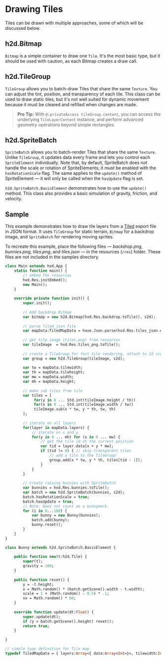 # Drawing Tiles

Tiles can be drawn with multiple approaches, some of which will be discussed below.

## h2d.Bitmap

`Bitmap` is a simple container to draw one `Tile`. It's the most basic type, but it should be used with caution, as each Bitmap creates a draw call.

## h2d.TileGroup

`TileGroup` allows you to batch-draw Tiles that share the same `Texture`. You can adjust the tint, position, and transparency of each tile. This class can be used to draw static tiles, but it's not well suited for dynamic movement because it must be cleared and refilled when changes are made.

> **Pro Tip:**
> With `@:privateAccess tileGroup.content`, you can access the underlying `TileLayerContent` instance, and perform advanced geometry operations beyond simple rectangles.

## h2d.SpriteBatch

`SpriteBatch` allows you to batch-render Tiles that share the same `Texture`. Unlike `TileGroup`, it updates data every frame and lets you control each `SpriteElement` individually. Note that, by default, SpriteBatch does not handle the scale or rotation of SpriteElements; it must be enabled with the `hasRotationScale` flag. The same applies to the `update()` method of SpriteElement — it will only be called when the `hasUpdate` flag is set.

`h2d.SpriteBatch.BasicElement` demonstrates how to use the `update()` method. This class also provides a basic simulation of gravity, friction, and velocity.

## Sample

This example demonstrates how to draw tile layers from a [Tiled](https://www.mapeditor.org/) export file in JSON format. It uses `TileGroup` for static terrain, `Bitmap` for a backdrop image, and `SpriteBatch` for rendering moving sprites. 

To recreate this example, place the following files — _backdrop.png_, _bunnies.png_, _tiles.png_, and _tiles.json_ — in the resources (`/res`) folder. These files are not included in the samples directory.

```haxe
class Main extends hxd.App {
	static function main() {
		// embed the resources
		hxd.Res.initEmbed();
		new Main();
	}
	
	override private function init() {
		super.init();
		
		// Add backdrop Bitmap
		var bitmap = new h2d.Bitmap(hxd.Res.backdrop.toTile(), s2d);
		
		// parse Tiled json file
		var mapData:TiledMapData = haxe.Json.parse(hxd.Res.tiles_json.entry.getText());
		
		// get tile image (tiles.png) from resources
		var tileImage  = hxd.Res.tiles_png.toTile();
		
		// create a TileGroup for fast tile rendering, attach to 2d scene
		var group = new h2d.TileGroup(tileImage, s2d);
		
		var tw = mapData.tilewidth;
		var th = mapData.tileheight;
		var mw = mapData.width;
		var mh = mapData.height;
		
		// make sub tiles from tile
		var tiles = [
			 for(y in 0 ... Std.int(tileImage.height / th))
			 for(x in 0 ... Std.int(tileImage.width / tw))
			 tileImage.sub(x * tw, y * th, tw, th)
		];
		
		// iterate on all layers
		for(layer in mapData.layers) {
			// iterate on x and y
			for(y in 0 ... mh) for (x in 0 ... mw) {
				// get the tile id at the current position 
				var tid = layer.data[x + y * mw];
				if (tid != 0) { // skip transparent tiles
					// add a tile to the TileGroup
					group.add(x * tw, y * th, tiles[tid - 1]);
				}
			}
		}
		
		// Create raining bunnies with SpriteBatch
		var bunnies = hxd.Res.bunnies.toTile();
		var batch = new h2d.SpriteBatch(bunnies, s2d);
		batch.hasRotationScale = true;
		batch.hasUpdate = true;
		// Note: Does not count as a bunnymark.
		for (i in 0...100) {
			var bunny = new Bunny(bunnies);
			batch.add(bunny);
			bunny.reset();
		}
	}
}

class Bunny extends h2d.SpriteBatch.BasicElement {
	
	public function new(t:h2d.Tile) {
		super(t);
		gravity = 100;
	}
	
	public function reset() {
		y = -t.height;
		x = Math.random() * (batch.getScene().width - t.width);
		scale = 1 + (Math.random() - 0.5) * .1;
		vx = Math.random() * 60;
	}
	
	override function update(dt:Float) {
		super.update(dt);
		if (y > batch.getScene().height) reset();
		return true;
	}
	
}

// simple type definition for Tile map 
typedef TiledMapData = { layers:Array<{ data:Array<Int>}>, tilewidth:Int, tileheight:Int, width:Int, height:Int };
```
